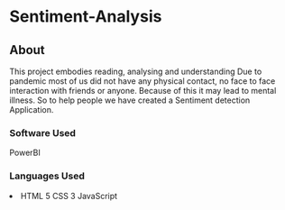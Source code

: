 # Sentiment-Analysis
<strong><h2>About</h2></strong>
This project embodies reading, analysing and understanding
Due to pandemic most of us did not have any physical contact, no face to face interaction with friends or anyone. Because of this it may lead to mental illness.
So to help people we have created a Sentiment detection Application.


<h3>Software Used</h3>
PowerBI

<h3>Languages Used</h3>
<li>
  <ui>HTML 5</ui>
  <ui>CSS 3</ui>
  <ui>JavaScript</ui>
  </li>
